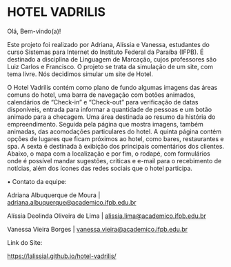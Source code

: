 # HOTEL VADRILIS

Olá, Bem-vindo(a)!

Este projeto foi realizado por Adriana, Alíssia e Vanessa, estudantes do curso Sistemas para Internet do Instituto Federal da Paraíba (IFPB). É destinado a disciplina de Linguagem de Marcação, cujos professores são Luiz Carlos e Francisco. O projeto se trata da simulação de um site, com tema livre. Nós decidimos simular um site de Hotel. 

O Hotel Vadrilis contém como plano de fundo algumas imagens das áreas comuns do hotel, uma barra de navegação com botões animados, calendários de “Check-in” e “Check-out” para verificação de datas disponíveis, entrada para informar a quantidade de pessoas e um botão animado para a checagem. Uma área destinada ao resumo da história do empreendimento. Seguida pela página que mostra imagens, também animadas, das acomodações particulares do hotel. A quinta página contém opções de lugares que ficam próximos ao hotel, como bares, restaurantes e spa. A sexta é destinada à exibição dos principais comentários dos clientes. Abaixo, o mapa com a localização e por fim, o rodapé, com formulários onde é possível mandar sugestões, críticas e e-mail para o recebimento de notícias, além dos ícones das redes sociais que o hotel participa.

• Contato da equipe:

  Adriana Albuquerque de Moura | adriana.albuquerque@academico.ifpb.edu.br
  
  Alíssia Deolinda Oliveira de Lima | alissia.lima@academico.ifpb.edu.br
  
  Vanessa Vieira Borges | vanessa.vieira@academico.ifpb.edu.br

Link do Site: 

https://lalissial.github.io/hotel-vadrilis/
